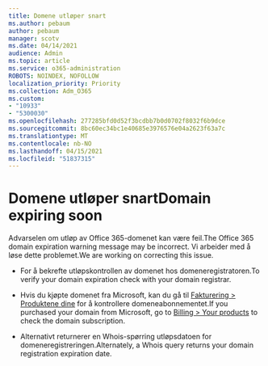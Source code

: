 ```yaml
---
title: Domene utløper snart
ms.author: pebaum
author: pebaum
manager: scotv
ms.date: 04/14/2021
audience: Admin
ms.topic: article
ms.service: o365-administration
ROBOTS: NOINDEX, NOFOLLOW
localization_priority: Priority
ms.collection: Adm_O365
ms.custom:
- "10933"
- "5300030"
ms.openlocfilehash: 277285bfd0d52f3bcdbb7b0d0702f8032f6b9dce
ms.sourcegitcommit: 8bc60ec34bc1e40685e3976576e04a2623f63a7c
ms.translationtype: MT
ms.contentlocale: nb-NO
ms.lasthandoff: 04/15/2021
ms.locfileid: "51837315"
---
```

# <a name="domain-expiring-soon"></a><span data-ttu-id="b6649-102">Domene utløper snart</span><span class="sxs-lookup"><span data-stu-id="b6649-102">Domain expiring soon</span></span>

<span data-ttu-id="b6649-103">Advarselen om utløp av Office 365-domenet kan være feil.</span><span class="sxs-lookup"><span data-stu-id="b6649-103">The Office 365 domain expiration warning message may be incorrect.</span></span> <span data-ttu-id="b6649-104">Vi arbeider med å løse dette problemet.</span><span class="sxs-lookup"><span data-stu-id="b6649-104">We are working on correcting this issue.</span></span>

- <span data-ttu-id="b6649-105">For å bekrefte utløpskontrollen av domenet hos domeneregistratoren.</span><span class="sxs-lookup"><span data-stu-id="b6649-105">To verify your domain expiration check with your domain registrar.</span></span>

- <span data-ttu-id="b6649-106">Hvis du kjøpte domenet fra Microsoft, kan du gå til [Fakturering > Produktene dine](https://admin.microsoft.com/Adminportal/Home?source=applauncher#/subscriptions) for å kontrollere domeneabonnementet.</span><span class="sxs-lookup"><span data-stu-id="b6649-106">If you purchased your domain from Microsoft, go to [Billing > Your products](https://admin.microsoft.com/Adminportal/Home?source=applauncher#/subscriptions) to check the domain subscription.</span></span>

- <span data-ttu-id="b6649-107">Alternativt returnerer en Whois-spørring utløpsdatoen for domeneregistreringen.</span><span class="sxs-lookup"><span data-stu-id="b6649-107">Alternately, a Whois query returns your domain registration expiration date.</span></span>
